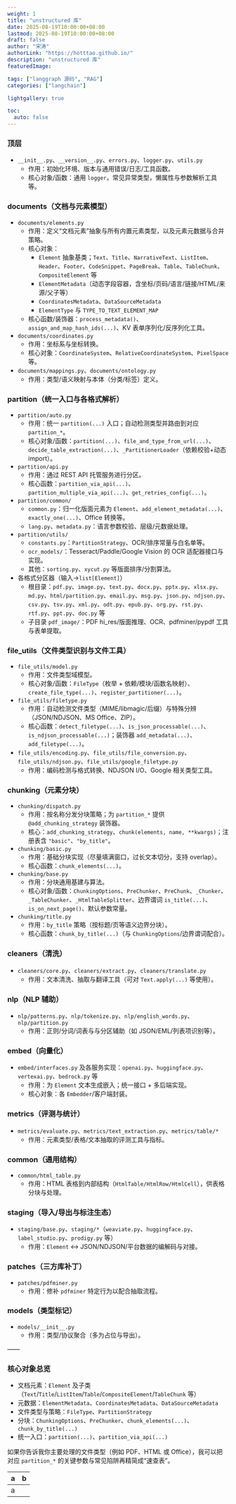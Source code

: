 ```yaml
---
weight: 1
title: "unstructured 库"
date: 2025-08-19T10:00:00+08:00
lastmod: 2025-08-19T10:00:00+08:00
draft: false
author: "宋涛"
authorLink: "https://hotttao.github.io/"
description: "unstructured 库"
featuredImage: 

tags: ["langgraph 源码", "RAG"]
categories: ["langchain"]

lightgallery: true

toc:
  auto: false
---
```



### 顶层
- `__init__.py`、`__version__.py`、`errors.py`、`logger.py`、`utils.py`
  - 作用：初始化环境、版本与通用错误/日志/工具函数。
  - 核心对象/函数：通用 `logger`，常见异常类型，懒属性与参数解析工具等。

### documents（文档与元素模型）
- `documents/elements.py`
  - 作用：定义“文档元素”抽象与所有内置元素类型，以及元素元数据与合并策略。
  - 核心对象：
    - `Element` 抽象基类；`Text`、`Title`、`NarrativeText`、`ListItem`、`Header`、`Footer`、`CodeSnippet`、`PageBreak`、`Table`、`TableChunk`、`CompositeElement` 等
    - `ElementMetadata`（动态字段容器，含坐标/页码/语言/链接/HTML/来源/父子等）
    - `CoordinatesMetadata`、`DataSourceMetadata`
    - `ElementType` 与 `TYPE_TO_TEXT_ELEMENT_MAP`
  - 核心函数/装饰器：`process_metadata()`、`assign_and_map_hash_ids(...)`、KV 表单序列化/反序列化工具。
- `documents/coordinates.py`
  - 作用：坐标系与坐标转换。
  - 核心对象：`CoordinateSystem`、`RelativeCoordinateSystem`、`PixelSpace` 等。
- `documents/mappings.py`、`documents/ontology.py`
  - 作用：类型/语义映射与本体（分类/标签）定义。

### partition（统一入口与各格式解析）
- `partition/auto.py`
  - 作用：统一 `partition(...)` 入口；自动检测类型并路由到对应 `partition_*`。
  - 核心对象/函数：`partition(...)`、`file_and_type_from_url(...)`、`decide_table_extraction(...)`、`_PartitionerLoader`（依赖校验+动态 import）。
- `partition/api.py`
  - 作用：通过 REST API 托管服务进行分区。
  - 核心函数：`partition_via_api(...)`、`partition_multiple_via_api(...)`、`get_retries_config(...)`。
- `partition/common/`
  - `common.py`：归一化版面元素为 `Element`、`add_element_metadata(...)`、`exactly_one(...)`、Office 转换等。
  - `lang.py`、`metadata.py`：语言参数校验、层级/元数据处理。
- `partition/utils/`
  - `constants.py`：`PartitionStrategy`、OCR/排序常量与白名单等。
  - `ocr_models/`：Tesseract/Paddle/Google Vision 的 OCR 适配器接口与实现。
  - 其他：`sorting.py`、`xycut.py` 等版面排序/分割算法。
- 各格式分区器（输入→`list[Element]`）
  - 根目录：`pdf.py`、`image.py`、`text.py`、`docx.py`、`pptx.py`、`xlsx.py`、`md.py`、`html/partition.py`、`email.py`、`msg.py`、`json.py`、`ndjson.py`、`csv.py`、`tsv.py`、`xml.py`、`odt.py`、`epub.py`、`org.py`、`rst.py`、`rtf.py`、`ppt.py`、`doc.py` 等
  - 子目录 `pdf_image/`：PDF hi_res/版面推理、OCR、pdfminer/pypdf 工具与表单提取。

### file_utils（文件类型识别与文件工具）
- `file_utils/model.py`
  - 作用：文件类型域模型。
  - 核心对象/函数：`FileType`（枚举 + 依赖/模块/函数名映射）、`create_file_type(...)`、`register_partitioner(...)`。
- `file_utils/filetype.py`
  - 作用：自动检测文件类型（MIME/libmagic/后缀）与特殊分辨（JSON/NDJSON、MS Office、ZIP）。
  - 核心函数：`detect_filetype(...)`、`is_json_processable(...)`、`is_ndjson_processable(...)`；装饰器 `add_metadata(...)`、`add_filetype(...)`。
- `file_utils/encoding.py`、`file_utils/file_conversion.py`、`file_utils/ndjson.py`、`file_utils/google_filetype.py`
  - 作用：编码检测与格式转换、NDJSON I/O、Google 相关类型工具。

### chunking（元素分块）
- `chunking/dispatch.py`
  - 作用：按名称分发分块策略；为 `partition_*` 提供 `@add_chunking_strategy` 装饰器。
  - 核心：`add_chunking_strategy`、`chunk(elements, name, **kwargs)`；注册表含 `"basic"`、`"by_title"`。
- `chunking/basic.py`
  - 作用：基础分块实现（尽量填满窗口，过长文本切分，支持 overlap）。
  - 核心函数：`chunk_elements(...)`。
- `chunking/base.py`
  - 作用：分块通用基建与算法。
  - 核心对象/函数：`ChunkingOptions`、`PreChunker`、`PreChunk`、`_Chunker`、`_TableChunker`、`_HtmlTableSplitter`、边界谓词 `is_title(...)`、`is_on_next_page()`、默认参数常量。
- `chunking/title.py`
  - 作用：`by_title` 策略（按标题/页等语义边界分块）。
  - 核心函数：`chunk_by_title(...)`（与 `ChunkingOptions`/边界谓词配合）。

### cleaners（清洗）
- `cleaners/core.py`、`cleaners/extract.py`、`cleaners/translate.py`
  - 作用：文本清洗、抽取与翻译工具（可对 `Text.apply(...)` 等使用）。

### nlp（NLP 辅助）
- `nlp/patterns.py`、`nlp/tokenize.py`、`nlp/english_words.py`、`nlp/partition.py`
  - 作用：正则/分词/词表与与分区辅助（如 JSON/EML/列表项识别等）。

### embed（向量化）
- `embed/interfaces.py` 及各服务实现：`openai.py`、`huggingface.py`、`vertexai.py`、`bedrock.py` 等
  - 作用：为 `Element` 文本生成嵌入；统一接口 + 多后端实现。
  - 核心对象：各 `Embedder`/客户端封装。

### metrics（评测与统计）
- `metrics/evaluate.py`、`metrics/text_extraction.py`、`metrics/table/*`
  - 作用：元素类型/表格/文本抽取的评测工具与指标。

### common（通用结构）
- `common/html_table.py`
  - 作用：HTML 表格到内部结构（`HtmlTable/HtmlRow/HtmlCell`），供表格分块与处理。

### staging（导入/导出与标注生态）
- `staging/base.py`、`staging/*`（`weaviate.py`、`huggingface.py`、`label_studio.py`、`prodigy.py` 等）
  - 作用：`Element` <-> JSON/NDJSON/平台数据的编解码与对接。

### patches（三方库补丁）
- `patches/pdfminer.py`
  - 作用：修补 `pdfminer` 特定行为以配合抽取流程。

### models（类型标记）
- `models/__init__.py`
  - 作用：类型/协议聚合（多为占位与导出）。

——

### 核心对象总览
- 文档元素：`Element` 及子类（`Text`/`Title`/`ListItem`/`Table`/`CompositeElement`/`TableChunk` 等）
- 元数据：`ElementMetadata`、`CoordinatesMetadata`、`DataSourceMetadata`
- 文件类型与策略：`FileType`、`PartitionStrategy`
- 分块：`ChunkingOptions`、`PreChunker`、`chunk_elements(...)`、`chunk_by_title(...)`
- 统一入口：`partition(...)`、`partition_via_api(...)`

如果你告诉我你主要处理的文件类型（例如 PDF、HTML 或 Office），我可以把对应 `partition_*` 的关键参数与常见陷阱再精简成“速查表”。


|a|b|
|:---|:---|
|a||

